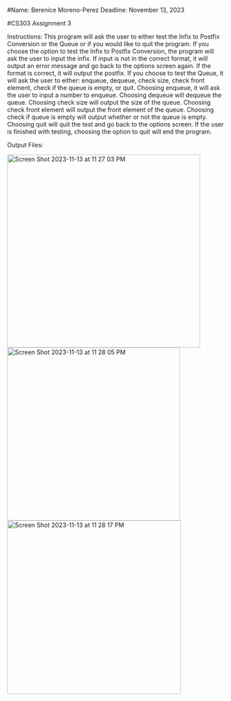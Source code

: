 #Name: Berenice Moreno-Perez
Deadline: November 13, 2023

#CS303 Assignment 3

Instructions:
This program will ask the user to either test the Infix to Postfix Conversion or the Queue or if you would like to quit the program. If you choose the option to test the Infix to Postfix Conversion, the program will ask the user to input the infix. If input is not in the correct format, it will output an error message and go back to the options screen again. If the format is correct, it will output the postfix. If you choose to test the Queue, it will ask the user to either: enqueue, dequeue, check size, check front element, check if the queue is empty, or quit. Choosing enqueue, it will ask the user to input a number to enqueue. Choosing dequeue will dequeue the queue. Choosing check size will output the size of the queue. Choosing check front element will output the front element of the queue. Choosing check if queue is empty will output whether or not the queue is empty. Choosing quit will quit the test and go back to the options screen. If the user is finished with testing, choosing the option to quit will end the program.

Output Files:

<img width="449" alt="Screen Shot 2023-11-13 at 11 27 03 PM" src="https://github.com/Bere-MP/CS303_AssignmentThree/assets/113536555/e59a464e-1b55-440e-ab7e-05a0e2dd8ce6">
<img width="402" alt="Screen Shot 2023-11-13 at 11 28 05 PM" src="https://github.com/Bere-MP/CS303_AssignmentThree/assets/113536555/506afc29-967b-4a18-98d6-cadc6240f8fd">
<img width="404" alt="Screen Shot 2023-11-13 at 11 28 17 PM" src="https://github.com/Bere-MP/CS303_AssignmentThree/assets/113536555/c4a50050-1a9b-43d8-a2ec-e929d235fb73">
